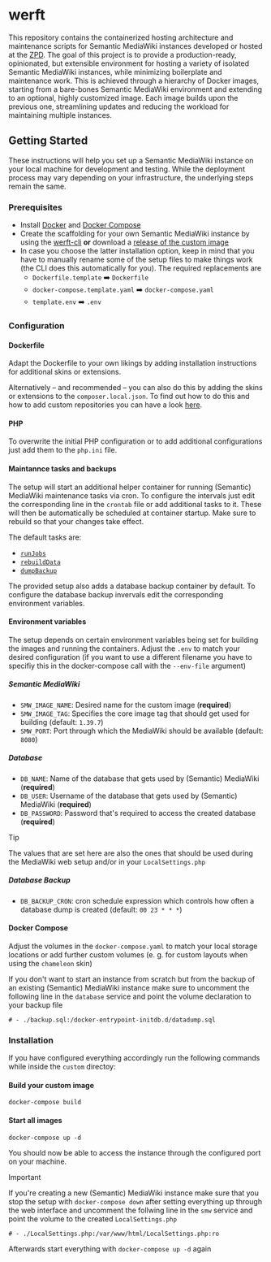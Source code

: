# werft

This repository contains the containerized hosting architecture and maintenance scripts for Semantic MediaWiki instances developed or hosted at the [ZPD](https://github.com/uniwue-zpd). The goal of this project is to provide a production-ready, opinionated, but extensible environment for hosting a variety of isolated Semantic MediaWiki instances, while minimizing boilerplate and maintenance work. This is achieved through a hierarchy of Docker images, starting from a bare-bones Semantic MediaWiki environment and extending to an optional, highly customized image. Each image builds upon the previous one, streamlining updates and reducing the workload for maintaining multiple instances.

## Getting Started

These instructions will help you set up a Semantic MediaWiki instance on your local machine for development and testing. While the deployment process may vary depending on your infrastructure, the underlying steps remain the same.

### Prerequisites

* Install [Docker](https://docs.docker.com/get-started/get-docker/) and [Docker Compose](https://docs.docker.com/compose/install/)
* Create the scaffolding for your own Semantic MediaWiki instance by using the [werft-cli](https://github.com/uniwue-zpd/werft-cli) **or** download a [release of the custom image](https://github.com/uniwue-zpd/werft/releases)
* In case you choose the latter installation option, keep in mind that you have to manually rename some of the setup files to make things work (the CLI does this automatically for you). The required replacements are
    * `Dockerfile.template` ➡️ `Dockerfile`
    * `docker-compose.template.yaml` ➡️ `docker-compose.yaml`
    * `template.env` ➡️ `.env`

### Configuration
#### Dockerfile
Adapt the Dockerfile to your own likings by adding installation instructions for additional skins or extensions.

Alternatively – and recommended – you can also do this by adding the skins or extensions to the `composer.local.json`.
To find out how to do this and how to add custom repositories you can have a look [here](https://github.com/uniwue-zpd/werft/blob/main/images/core/core.composer.local.json).

#### PHP
To overwrite the initial PHP configuration or to add additional configurations just add them to the `php.ini` file.

#### Maintannce tasks and backups
The setup will start an additional helper container for running (Semantic) MediaWiki maintenance tasks via cron. 
To configure the intervals just edit the corresponding line in the `crontab` file or add additional tasks to it.
These will then be automatically be scheduled at container startup. Make sure to rebuild so that your changes take effect.

The default tasks are: 
- [`runJobs`](https://www.mediawiki.org/wiki/Manual:RunJobs.php)
- [`rebuildData`](https://www.semantic-mediawiki.org/wiki/Help:Maintenance_script_rebuildData.php)
- [`dumpBackup`](https://www.mediawiki.org/wiki/Manual:DumpBackup.php)

The provided setup also adds a database backup container by default. To configure the database backup invervals edit the corresponding environment variables.

#### Environment variables
The setup depends on certain environment variables being set for building the images and running the containers.
Adjust the `.env` to match your desired configuration (if you want to use a different filename you have to specifiy this in the docker-compose call with the `--env-file` argument)
##### Semantic MediaWiki
- `SMW_IMAGE_NAME`: Desired name for the custom image (**required**)
- `SMW_IMAGE_TAG`: Specifies the core image tag that should get used for building (default: `1.39.7`) 
- `SMW_PORT`: Port through which the MediaWiki should be available (default: `8080`)
##### Database
- `DB_NAME`: Name of the database that gets used by (Semantic) MediaWiki (**required**)
- `DB_USER`: Username of the database that gets used by (Semantic) MediaWiki (**required**)
- `DB_PASSWORD`: Password that's required to access the created database (**required**)
> [!TIP]
> The values that are set here are also the ones that should be used during the MediaWiki web setup and/or in your `LocalSettings.php`
##### Database Backup
- `DB_BACKUP_CRON`: cron schedule expression which controls how often a database dump is created (default: `00 23 * * *`)

#### Docker Compose
Adjust the volumes in the `docker-compose.yaml` to match your local storage locations or add further custom volumes (e. g. for custom layouts when using the `chameleon` skin) 

If you don't want to start an instance from scratch but from the backup of an existing (Semantic) MediaWiki instance make sure to uncomment the following line in the `database` service and point the volume declaration to your backup file
```
# - ./backup.sql:/docker-entrypoint-initdb.d/datadump.sql
```

### Installation
If you have configured everything accordingly run the following commands while inside the `custom` directoy:

#### Build your custom image
```
docker-compose build
```

#### Start all images
```
docker-compose up -d
```

You should now be able to access the instance through the configured port on your machine.

> [!IMPORTANT]  
> If you're creating a new (Semantic) MediaWiki instance make sure that you stop the setup with `docker-compose down` after setting everything up through the web interface and uncomment the follwing line in the `smw` service and point the volume to the created `LocalSettings.php`
> 
> `# - ./LocalSettings.php:/var/www/html/LocalSettings.php:ro`
>
> Afterwards start everything with `docker-compose up -d` again 
